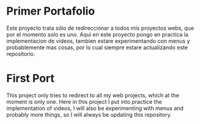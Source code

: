 # Primer Portafolio
Este proyecto trata sólo de redirecciónar a todos mis proyectos webs, que por el momento solo es uno. Aqui en este proyecto pongo en practica la implementacion de videos, tambien estare experimentando con menus y probablemente mas cosas, por lo cual siempre estare actualizando este repositorio.

# First Port

This project only tries to redirect to all my web projects, which at the moment is only one. Here in this project I put into practice the implementation of videos, I will also be experimenting with menus and probably more things, so I will always be updating this repository.
